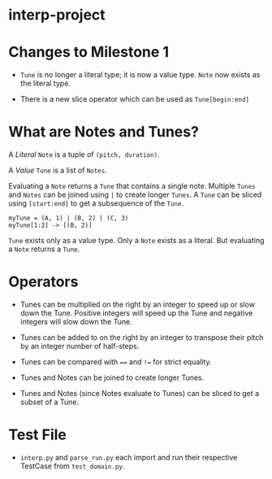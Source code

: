# interp-project

# Changes to Milestone 1

- `Tune` is no longer a literal type; it is now a value type. `Note` now exists
  as the literal type.

- There is a new slice operator which can be used as `Tune[begin:end]`

# What are Notes and Tunes?

A <em>Literal</em> `Note` is a tuple of `(pitch, duration)`.

A <em>Value</em> `Tune` is a list of `Notes`.

Evaluating a `Note` returns a `Tune` that contains a single note. Multiple `Tunes`
and `Notes` can be joined using `|` to create longer `Tunes`. A `Tune` can be
sliced using `[start:end]` to get a subsequence of the `Tune`.

```
myTune = (A, 1) | (B, 2) | (C, 3)
myTune[1:2] -> [(B, 2)]
```

`Tune` exists only as a value type. Only a `Note` exists as a literal. But
evaluating a `Note` returns a `Tune`.

# Operators

- Tunes can be multiplied on the right by an integer to speed up or slow down the
  Tune. Positive integers will speed up the Tune and negative integers will slow
  down the Tune.

- Tunes can be added to on the right by an integer to transpose their pitch
  by an integer number of half-steps.

- Tunes can be compared with `==` and `!=` for strict equality.

- Tunes and Notes can be joined to create longer Tunes.

- Tunes and Notes (since Notes evaluate to Tunes) can be sliced to get a subset 
  of a Tune.

# Test File

- `interp.py` and `parse_run.py` each import and run their respective TestCase
  from `test_domain.py`.
